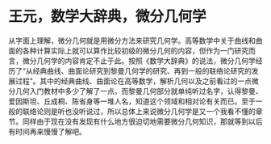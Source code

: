 # 王元，数学大辞典，微分几何学

从字面上理解，微分几何就是用微分方法来研究几何学。高等数学中关于曲线和曲面的各种计算实际上就可以算作比较初级的微分几何的内容，但作为一门研究而言，微分几何学的内容肯定不止于此。按照《数学大辞典》的说法，微分几何学经历了“从经典曲线、曲面论研究到黎曼几何学的研究、再到一般的联络论研究的发展过程”。其中的经典曲线、曲面论在高等数学，解析几何以及之前看过的一点微分几何入门教材中多少了解了一点。而黎曼几何部分就单纯听过名字，认得黎曼、爱因斯坦、丘成桐、陈省身等一堆人名，知道这个领域和相对论有关而已。至于一般的联络论则是听也没听说过，所以总体上来说微分几何学是又一个我看不懂的章节。同样由于现在没有发现有什么地方很迫切地需要微分几何知识，那就等到以后有时间再来慢慢了解吧。

